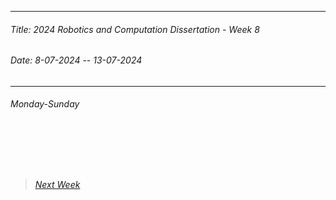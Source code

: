 ----------
###### Title: 2024 Robotics and Computation Dissertation - Week 8
###### Date: 8-07-2024 -- 13-07-2024
----------
###### Monday-Sunday



&nbsp;
----------
&nbsp;
> ###### [Next Week](Week9.md)
